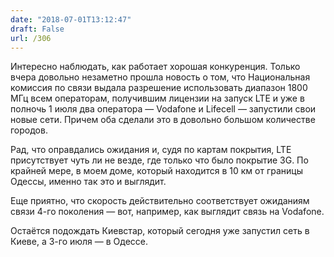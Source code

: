 ```yaml
---
date: "2018-07-01T13:12:47"
draft: False
url: /306
---
```


[​](http://telegra.ph/file/6218e4543ecf2e98b2535.jpg)Интересно наблюдать, как работает хорошая конкуренция. Только вчера довольно незаметно прошла новость о том, что Национальная комиссия по связи выдала разрешение использовать диапазон 1800 МГц всем операторам, получившим лицензии на запуск LTE и уже в полночь 1 июля два оператора — Vodafone и Lifecell — запустили свои новые сети. Причем оба сделали это в довольно большом количестве городов.

Рад, что оправдались ожидания и, судя по картам покрытия, LTE присутствует чуть ли не везде, где только что было покрытие 3G. По крайней мере, в моем доме, который находится в 10 км от границы Одессы, именно так это и выглядит.

Еще приятно, что скорость действительно соответствует ожиданиям связи 4-го поколения — вот, например, как выглядит связь на Vodafone.

Остаётся подождать Киевстар, который сегодня уже запустил сеть в Киеве, а 3-го июля — в Одессе.
